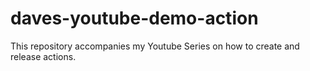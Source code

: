 # daves-youtube-demo-action

This repository accompanies my Youtube Series on how to create and release actions.
